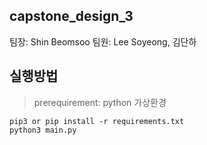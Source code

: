 ## capstone_design_3

팀장: Shin Beomsoo
팀원: Lee Soyeong, 김단하

## 실행방법

> prerequirement: python 가상환경

```shell
pip3 or pip install -r requirements.txt
python3 main.py
```
